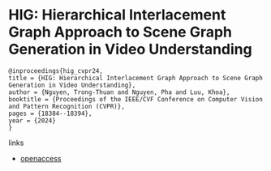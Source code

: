 # HIG: Hierarchical Interlacement Graph Approach to Scene Graph Generation in Video Understanding

```
@inproceedings{hig_cvpr24,
title = {HIG: Hierarchical Interlacement Graph Approach to Scene Graph Generation in Video Understanding},
author = {Nguyen, Trong-Thuan and Nguyen, Pha and Luu, Khoa},
booktitle = {Proceedings of the IEEE/CVF Conference on Computer Vision and Pattern Recognition (CVPR)},
pages = {18384--18394},
year = {2024}
}
```

links
- [openaccess](https://openaccess.thecvf.com//content/CVPR2024/html/Nguyen_HIG_Hierarchical_Interlacement_Graph_Approach_to_Scene_Graph_Generation_in_CVPR_2024_paper.html)
